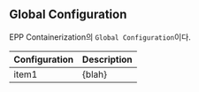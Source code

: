 ## Global Configuration
EPP Containerization의 `Global Configuration`이다.

|Configuration|Description|
|-------------|-----------|
|item1|{blah}|
